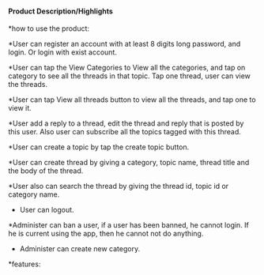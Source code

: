 #### Product Description/Highlights

*how to use the product:

*User can register an account with at least 8 digits long password, and login. Or login with exist account.

*User can tap the View Categories to View all the categories, and tap on category to see all the threads in that topic. Tap one thread, user can view the threads.

*User can tap View all threads button to view all the threads, and tap one to view it.

*User add a reply to a thread, edit the thread and reply that is posted by this user. Also user can subscribe all the topics tagged with this thread.

*User can create a topic by tap the create topic button.

*User can create thread by giving a category, topic name, thread title and the body of the thread.

*User also can search the thread by giving the thread id, topic id or category name.

* User can logout.

*Administer can ban a user, if a user has been banned, he cannot login. If he is current using the app, then he cannot not do anything.

* Administer can create new category.

*features:
